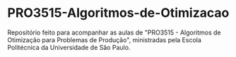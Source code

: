 # PRO3515-Algoritmos-de-Otimizacao
Repositório feito para acompanhar as aulas de "PRO3515 - Algoritmos de Otimização para Problemas de Produção", ministradas pela Escola Politécnica da Universidade de São Paulo.

